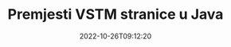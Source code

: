 ---
############################# Static ############################
layout: "auto-gen-merger"
date: 2022-10-26T09:12:20
draft: false
otherformats: epub html mht mhtml odp ods odt one otp ott pdf pps ppsx ppt pptx rtf

############################# Head ############################
head_title: "Premjesti VSTM stranice u Java"
head_description: "Premjestite stranice unutar VSTM dokumenta u Java na bilo koje mjesto pomoću API-ja za spajanje dokumenata."

############################# Header ############################
title: "Premjesti VSTM stranice u Java"
description: "Premjesti VSTM stranice s nekoliko redaka Java koda."
bg_image: "https://cms.admin.containerize.com/templates/aspose/App_Themes/V3/images/bg/header1.png"
bg_overlay: false
button:
    enable: true
    icon: "fas fa-arrow-down"
    label: "Preuzmite besplatnu probnu verziju"
    link: "https://downloads.groupdocs.com/merger/java"

############################# SubMenu ############################
submenu:
    enable: true

    left:
        img_alt: "GroupDocs.Merger for Java"
        image: "https://cms.admin.containerize.com/templates/groupdocs/images/product-logos/90x90-noborder/groupdocs-merger-java.png"
        product: "GroupDocs.Merger"
        platform: "Java"

    middle:
        button:

            # button loop
            - link: "https://apireference.groupdocs.com/merger/java"
              text: "API Referenca"

            # button loop
            - link: "https://github.com/groupdocs-merger"
              text: "Primjeri koda"

            # button loop
            - link: "https://products.groupdocs.app/merger/family"
              text: "Demo snimke uživo"

            # button loop
            - link: "https://purchase.groupdocs.com/pricing/merger/java"
              text: "Cijene"

    right:
        link_download: "https://downloads.groupdocs.com/merger"
        link_learn: "https://docs.groupdocs.com/merger/java"
        link_buy: "https://purchase.groupdocs.com"

############################# About ############################
about:
    enable: true
    title: "O GroupDocs.Merger for Java API-ju"
    content: |
        [GroupDocs.Merger for Java](/hr/merger/java/) nudi jednostavno rješenje za sigurno spajanje i dijeljenje između širokog raspona formata dokumenata uključujući PDF, Microsoft Office (Word, Excel, PowerPoint , OneNote), OpenDocument, HTML, slike i mnoge druge unutar Java aplikacija. Dodavanjem samo nekoliko redaka koda izvedite nekoliko operacija dokumenta kao što su premještanje, uklanjanje, rotacija, zamjena, izdvajanje ili promjena orijentacije stranica unutar dokumenata. API za spajanje dokumenata također podržava pregled stranica dokumenta kao slike za analizu strukture dokumenta, oblikovanja i sadržaja na stranici.
        
        GroupDocs.Merger API pravi je izbor za korporativna rješenja koja trebaju značajke premještanja stranica datoteka. Ovi API-ji dobro su podržani na svim glavnim operativnim sustavima i platformama uključujući J2SE 7.0 (1.7), J2SE 8.0 (1.8), Java 10.

############################# Steps ############################
steps:
    enable: true
    title_left: "Premjesti VSTM stranice datoteke u Java"
    content_left: |
        [GroupDocs.Merger for Java](/hr/merger/java/) olakšava Java programerima premještanje stranica unutar VSTM datoteke implementacijom nekoliko jednostavnih koraka .
        
        * Inicijalizirajte **MoveOptions** da odredite trenutni i novi broj stranica.
        * Stvorite novu instancu **Merger** i proslijedite putanju izvornog dokumenta kao parametar konstruktora.
        * Pozovite **movePage** i proslijedite objekt **MoveOptions**.
        * Pozovite **Save** i odredite put datoteke za spremanje rezultirajućeg dokumenta.

    title_right: "Zahtjevi sustava"
    content_right: |
        GroupDocs.Merger for Java API-ji podržani su na svim glavnim platformama i operativnim sustavima. Prije izvršavanja koda u nastavku, provjerite imate li sljedeće preduvjete instalirane na vašem sustavu.

        * Operativni sustavi: Microsoft Windows, Linux, MacOS
        * Razvojna okruženja: NetBeans, IntelliJ IDEA, Eclipse
        * Okviri: J2SE 7.0 (1.7), J2SE 8.0 (1.8), Java 10
        * Preuzmite najnoviju verziju GroupDocs.Merger for Java s [Maven](https://repository.groupdocs.com/webapp/#/artifacts/browse/tree/General/repo/com/groupdocs/groupdocs-merger)
         
    code: |
     {{% merger/additional-styles %}}
     {{< merger/code-merger title="Kako premjestiti VSTM stranice datoteke koristeći Java primjer koda">}}

        ```java    
        // Premjesti VSTM stranice datoteke pomoću API-ja GroupDocs.Merger
        int pageNumber = 6;
        int newPageNumber = 1;

        // Inicijalizirajte klasu MoveOptions da odredite trenutni i novi broj stranica
        MoveOptions moveOptions = new MoveOptions(pageNumber, newPageNumber);

        // Instancirajte spajanje s ulaznim VSTM dokumentom
        Merger merger = new Merger("input.vstm");

        // Pozovite metodu movePage i proslijedite joj objekt MoveOptions
        merger.movePage(moveOptions);
    
        // Pozovite metodu spremanja i proslijedite željenu stazu datoteke za spremanje izlaznog dokumenta
        merger.save("output.vstm");
        ```
     {{< /merger/code-merger >}}

############################# Demos ############################
demos:
    enable: true
    title: "Demonstracije uživo - premjesti VSTM stranice na mrežu"
    content: |
       Premjestite VSTM stranice datoteke upravo sada posjetom [GroupDocs.Merger Live Demos](https://products.groupdocs.app/splitter/move-pages/vstm) web stranice.
       Demo uživo ima sljedeće prednosti.
        
############################# About Formats ############################
about_formats:
    enable: true

############################# More Formats ############################
more_formats:
    enable: true
    title: "Premjestite stranice drugih formata dokumenata"
    content: |
        Java dokumentira API za spajanje i dijeljenje za formate datoteka i slike. Premjestite neke od popularnih formata datoteka kako je navedeno u nastavku.

############################# Back to top ###############################
back_to_top:
    enable: true
---